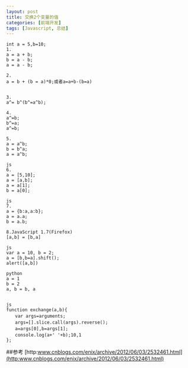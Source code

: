 ```yaml
---
layout: post
title: 交换2个变量的值
categories: [前端开发]
tags: [Javascript, 总结]
---
```

    int a = 5,b=10;
    1.
    a = a + b;
    b = a - b;
    a = a - b;

    2.
    a = b + (b = a)*0;或者a=a+b-(b=a)


    3.
    a^= b^(b^=a^b);

    4.
    a^=b;
    b^=a;
    a^=b;

    5.
    a = a^b;
    b = b^a;
    a = a^b;

    js
    6.
    a = [5,10];
    a = [a,b];
    a = a[1];
    b = a[0];

    js
    7.
    a = {b:a,a:b};
    a = a.a;
    b = a.b;

    8.JavaScript 1.7(Firefox)
    [a,b] = [b,a]

    js
    var a = 10, b = 2;
    a = [b,b=a].shift();
    alert([a,b])

    python
    a = 1
    b = 2
    a, b = b, a


    js
    function exchange(a,b){
    　　var args=arguments;
    　　args=[].slice.call(args).reverse();
    　　a=args[0],b=args[1];
    　　console.log(a+' '+b);10,1
    };

##参考
[http:www.cnblogs.com/enix/archive/2012/06/03/2532461.html](http:www.cnblogs.com/enix/archive/2012/06/03/2532461.html)
